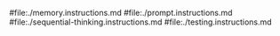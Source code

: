 #file:./memory.instructions.md
#file:./prompt.instructions.md
#file:./sequential-thinking.instructions.md
#file:./testing.instructions.md
